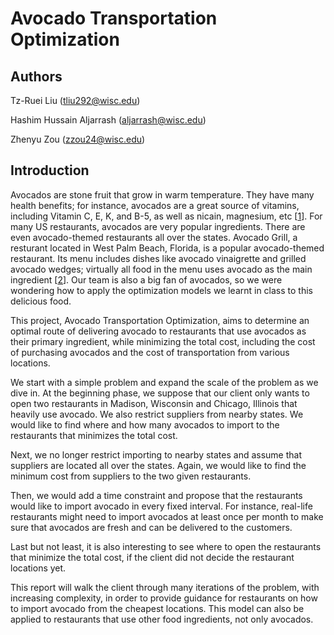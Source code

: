 # Avocado Transportation Optimization

## Authors
Tz-Ruei Liu (tliu292@wisc.edu)

Hashim Hussain Aljarrash (aljarrash@wisc.edu)

Zhenyu Zou (zzou24@wisc.edu)

## Introduction

Avocados are stone fruit that grow in warm temperature. They have many health benefits; for instance, avocados are a great source of vitamins, including Vitamin C, E, K, and B-5, as well as nicain, magnesium, etc [[1](https://www.medicalnewstoday.com/articles/270406)]. For many US restaurants, avocados are very popular ingredients. There are even avocado-themed restaurants all over the states. Avocado Grill, a resturant located in West Palm Beach, Florida, is a popular avocado-themed restaurant. Its menu includes dishes like avocado vinaigrette and grilled avocado wedges; virtually all food in the menu uses avocado as the main ingredient [[2](https://www.rd.com/advice/travel/avocado-themed-restaurants/)]. Our team is also a big fan of avocados, so we were wondering how to apply the optimization models we learnt in class to this delicious food. 

This project, Avocado Transportation Optimization, aims to determine an optimal route of delivering avocado to restaurants that use avocados as their primary ingredient, while minimizing the total cost, including the cost of purchasing avocados and the cost of transportation from various locations.

We start with a simple problem and expand the scale of the problem as we dive in. At the beginning phase, we suppose that our client only wants to open two restaurants in Madison, Wisconsin and Chicago, Illinois that heavily use avocado. We also restrict suppliers from nearby states. We would like to find where and how many avocados to import to the restaurants that minimizes the total cost.

Next, we no longer restrict importing to nearby states and assume that suppliers are located all over the states. Again, we would like to find the minimum cost from suppliers to the two given restaurants.

Then, we would add a time constraint and propose that the restaurants would like to import avocado in every fixed interval. For instance, real-life restaurants might need to import avocados at least once per month to make sure that avocados are fresh and can be delivered to the customers.

Last but not least, it is also interesting to see where to open the restaurants that minimize the total cost, if the client did not decide the restaurant locations yet.

This report will walk the client through many iterations of the problem, with increasing complexity, in order to provide guidance for restaurants on how to import avocado from the cheapest locations. This model can also be applied to restaurants that use other food ingredients, not only avocados.

